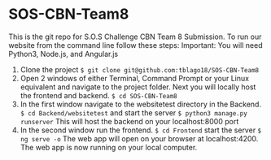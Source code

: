 # SOS-CBN-Team8
This is the git repo for S.O.S Challenge CBN Team 8 Submission. 
To run our website from the command line follow these steps:
Important: You will need Python3, Node.js, and Angular.js
​
 1. Clone the project
 `$ git clone git@github.com:tblago18/SOS-CBN-Team8`
​
 2. Open 2 windows of either Terminal, Command Prompt or your Linux equivalent and navigate to the project folder. Next you will locally host the frontend and     backend.
 `$ cd SOS-CBN-Team8`
​
 3. In the first window navigate to the websitetest directory in the Backend.
 `$ cd Backend/websitetest` and start the server `$ python3 manage.py runserver`
 This will host the backend on your localhost:8000 port
​
 4. In the second window run the frontend.
 `$ cd Frontend`
 start the server `$ ng serve -o`
 The web app will open on your browser at localhost:4200. 
​
 The web app is now running on your local computer. 
 
